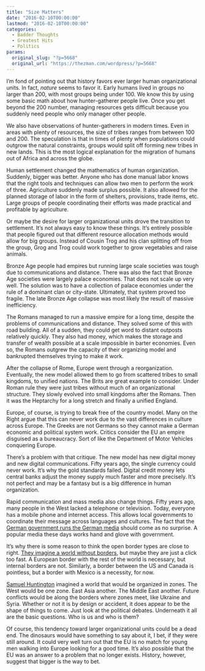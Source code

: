```yaml
---
title: "Size Matters"
date: "2016-02-10T00:00:00"
lastmod: "2016-02-10T00:00:00"
categories:
  - Badder Thoughts
  - Greatest Hits
  - Politics
params:
  original_slug: "?p=5668"
  original_url: "https://thezman.com/wordpress/?p=5668"
---
```


I’m fond of pointing out that history favors ever larger human
organizational units. In fact, *nature* seems to favor it. Early humans
lived in groups no larger than 200, with most groups being under 100. We
know this by using some basic math about how hunter-gatherer people
live. Once you get beyond the 200 number, managing resources gets
difficult because you suddenly need people who only manager other
people.

We also have observations of hunter-gatherers in modern times. Even in
areas with plenty of resources, the size of tribes ranges from between
100 and 200. The speculation is that in times of plenty when populations
could outgrow the natural constraints, groups would split off forming
new tribes in new lands. This is the most logical explanation for the
migration of humans out of Africa and across the globe.

Human settlement changed the mathematics of human organization.
Suddenly, bigger was better. Anyone who has done manual labor knows that
the right tools and techniques can allow two men to perform the work of
three. Agriculture suddenly made surplus possible. It also allowed for
the planned storage of labor in the form of shelters, provisions, trade
items, etc. Large groups of people coordinating their efforts was made
practical and profitable by agriculture.

Or maybe the desire for larger organizational units drove the transition
to settlement. It’s not always easy to know these things. It’s entirely
possible that people figured out that different resource allocation
methods would allow for big groups. Instead of Cousin Trog and his clan
splitting off from the group, Grog and Trog could work together to grow
vegetables and raise animals.

Bronze Age people had empires but running large scale societies was
tough due to communications and distance. There was also the fact that
Bronze Age societies were largely palace economies. That does not scale
up very well. The solution was to have a collection of palace economies
under the rule of a dominant clan or city-state. Ultimately, that system
proved too fragile. The late Bronze Age collapse was most likely the
result of massive inefficiency.

The Romans managed to run a massive empire for a long time, despite the
problems of communications and distance. They solved some of this with
road building. All of a sudden, they could get word to distant outposts
relatively quickly. They also had money, which makes the storage and
transfer of wealth possible at a scale impossible in barter economies.
Even so, the Romans outgrew the capacity of their organizing model and
bankrupted themselves trying to make it work.

After the collapse of Rome, Europe went through a reorganization.
Eventually, the new model allowed them to go from scattered tribes to
small kingdoms, to unified nations. The Brits are great example to
consider. Under Roman rule they were just tribes without much of an
organizational structure. They slowly evolved into small kingdoms after
the Romans. Then it was the Heptarchy for a long stretch and finally a
unified England.

Europe, of course, is trying to break free of the country model. Many on
the Right argue that this can never work due to the vast differences in
culture across Europe. The Greeks are not Germans so they cannot make a
German economic and political system work. Critics consider the EU an
empire disguised as a bureaucracy. Sort of like the Department of Motor
Vehicles conquering Europe.

There’s a problem with that critique. The new model has new digital
money and new digital communications. Fifty years ago, the single
currency could never work. It’s why the gold standards failed. Digital
credit money lets central banks adjust the money supply much faster and
more precisely. It’s not perfect and may be a fantasy but is a big
difference in human organization.

Rapid communication and mass media also change things. Fifty years ago,
many people in the West lacked a telephone or television. Today,
everyone has a mobile phone and internet access. This allows local
governments to coordinate their message across languages and cultures.
The fact that the [German government runs the German
media](http://www.dailymail.co.uk/news/article-3429621/German-journalist-claims-government-tells-media-t-report-following-outcry-Cologne-sex-attack-news-blackout.html)
should come as no surprise. A popular media these days works hand and
glove with government.

It’s why there is some reason to think the open border types are close
to right. [They imagine a world without
borders](http://www.bbc.com/news/uk-politics-35455023), but maybe they
are just a click too fast. A European border with the rest of the world
is necessary, but internal borders are not. Similarly, a border between
the US and Canada is pointless, but a border with Mexico is a necessity,
for now.

[Samuel
Huntington](https://www.foreignaffairs.com/articles/united-states/1993-06-01/clash-civilizations)
imagined a world that would be organized in zones. The West would be one
zone. East Asia another. The Middle East another. Future conflicts would
be along the borders where zones meet, like Ukraine and Syria. Whether
or not it is by design or accident, it does appear to be the shape of
things to come. Just look at the political debates. Underneath it all
are the basic questions. Who is us and who is them?

Of course, this tendency toward larger organizational units could be a
dead end. The dinosaurs would have something to say about it, I bet, if
they were still around. It could very well turn out that the EU is no
match for young men walking into Europe looking for a good time. It’s
also possible that the EU was an answer to a problem that no longer
exists. History, however, suggest that bigger is the way to bet.
